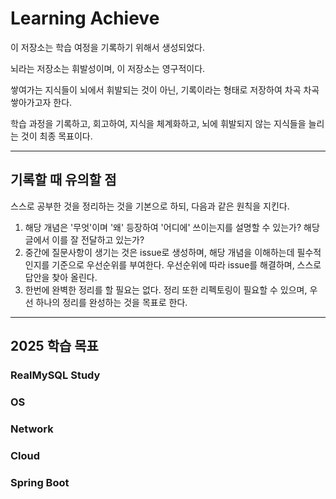 # Learning Achieve

이 저장소는 학습 여정을 기록하기 위해서 생성되었다.

뇌라는 저장소는 휘발성이며, 이 저장소는 영구적이다.

쌓여가는 지식들이 뇌에서 휘발되는 것이 아닌, 기록이라는 형태로 저장하여 차곡 차곡 쌓아가고자 한다.

학습 과정을 기록하고, 회고하여, 지식을 체계화하고, 뇌에 휘발되지 않는 지식들을 늘리는 것이 최종 목표이다.

---

## 기록할 때 유의할 점

스스로 공부한 것을 정리하는 것을 기본으로 하되, 다음과 같은 원칙을 지킨다.
1. 해당 개념은 '무엇'이며 '왜' 등장하여 '어디에' 쓰이는지를 설명할 수 있는가? 해당 글에서 이를 잘 전달하고 있는가?
2. 중간에 질문사항이 생기는 것은 issue로 생성하며, 해당 개념을 이해하는데 필수적인지를 기준으로 우선순위를 부여한다. 우선순위에 따라 issue를 해결하며, 스스로 답안을 찾아 올린다.
3. 한번에 완벽한 정리를 할 필요는 없다. 정리 또한 리펙토링이 필요할 수 있으며, 우선 하나의 정리를 완성하는 것을 목표로 한다.

---

## 2025 학습 목표
### RealMySQL Study

### OS

### Network

### Cloud

### Spring Boot
